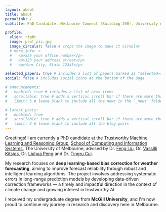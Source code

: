 ```yaml
---
layout: about
title: about
permalink: /
subtitle: PhD Candidate. Melbourne Connect (Building 290), University of Melbourne, VIC 3010, Australia.

profile:
  align: right
  image: prof_pic.jpg
  image_circular: false # crops the image to make it circular
  # more_info: >
  #   <p>555 your office number</p>
  #   <p>123 your address street</p>
  #   <p>Your City, State 12345</p>

selected_papers: true # includes a list of papers marked as "selected={true}"
social: false # includes social icons at the bottom of the page

# announcements:
#   enabled: true # includes a list of news items
#   scrollable: true # adds a vertical scroll bar if there are more than 3 news items
#   limit: 5 # leave blank to include all the news in the `_news` folder

# latest_posts:
#   enabled: true
#   scrollable: true # adds a vertical scroll bar if there are more than 3 new posts items
#   limit: 3 # leave blank to include all the blog posts
---
```

Greetings! I am currently a PhD candidate at the [Trustworthy Machine Learning and Reasoning Group](https://github.com/tmlr-group), [School of Computing and Information Systems](https://cis.unimelb.edu.au), The University of Melbourne, advised by Dr. [Feng Liu](https://fengliu90.github.io), Dr. [Vassilli Kitsios](https://people.csiro.au/K/V/Vassili-Kitsios), Dr. [Liuhua Peng](https://sites.google.com/view/liuhua-peng) and Dr. [Tingru Cui](https://tingru-cui.com).

My research focuses on **deep learning-based bias correction for weather forecasting**, aiming to improve forecast reliability through robust and intelligent learning algorithms. The project involves addressing systematic errors in long-range prediction models by developing data-driven correction frameworks — a timely and impactful direction in the context of climate change and growing interest in trustworthy AI.

I received my undergraduate degree from **McGill University**, and I'm now proud to continue my journey in research and discovery here in Melbourne.

<!-- Write your biography here. Tell the world about yourself. Link to your favorite [subreddit](http://reddit.com). You can put a picture in, too. The code is already in, just name your picture `prof_pic.jpg` and put it in the `img/` folder.

Put your address / P.O. box / other info right below your picture. You can also disable any of these elements by editing `profile` property of the YAML header of your `_pages/about.md`. Edit `_bibliography/papers.bib` and Jekyll will render your [publications page](/al-folio/publications/) automatically.

Link to your social media connections, too. This theme is set up to use [Font Awesome icons](https://fontawesome.com/) and [Academicons](https://jpswalsh.github.io/academicons/), like the ones below. Add your Facebook, Twitter, LinkedIn, Google Scholar, or just disable all of them. -->
